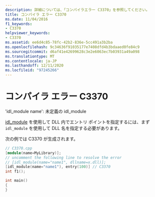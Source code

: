 ```yaml
---
description: 詳細については、「コンパイラエラー C3370」を参照してください。
title: コンパイラ エラー C3370
ms.date: 11/04/2016
f1_keywords:
- C3370
helpviewer_keywords:
- C3370
ms.assetid: ee6d4c85-78fc-42b2-836e-5cc491a3b2ba
ms.openlocfilehash: 9c34636f91035177e7408dfd4b3bdaaed0fe84c9
ms.sourcegitcommit: d6af41e42699628c3e2e6063ec7b03931a49a098
ms.translationtype: MT
ms.contentlocale: ja-JP
ms.lasthandoff: 12/11/2020
ms.locfileid: "97245266"
---
```

# <a name="compiler-error-c3370"></a>コンパイラ エラー C3370

'idl_module name': 未定義の idl_module

[idl_module](../../windows/attributes/idl-module.md) を使用して DLL 内でエントリ ポイントを指定するには、まず `idl_module` を使用して DLL 名を指定する必要があります。

次の例では C3370 が生成されます。

```cpp
// C3370.cpp
[module(name=MyLibrary)];
// uncomment the following line to resolve the error
// [idl_module(name="name1", dllname=x.dll)];
[idl_module(name="name1"), entry(100)] // C3370
int f1();

int main()
{
}
```
